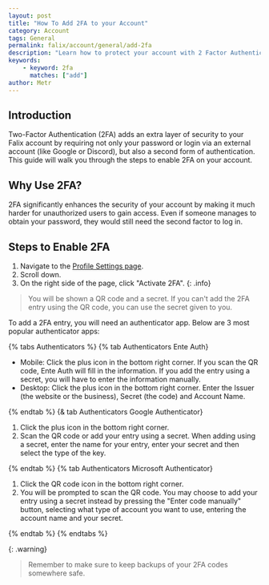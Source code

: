 ```yaml
---
layout: post
title: "How To Add 2FA to your Account"
category: Account
tags: General
permalink: falix/account/general/add-2fa
description: "Learn how to protect your account with 2 Factor Authentication."
keywords:
    - keyword: 2fa
      matches: ["add"]
author: Metr
---
```


## Introduction

Two-Factor Authentication (2FA) adds an extra layer of security to your Falix account by requiring not only your password or login via an external account (like Google or Discord), but also a second form of authentication. This guide will walk you through the steps to enable 2FA on your account.

## Why Use 2FA?

2FA significantly enhances the security of your account by making it much harder for unauthorized users to gain access. Even if someone manages to obtain your password, they would still need the second factor to log in.

## Steps to Enable 2FA

1. Navigate to the [Profile Settings page](https://client.falixnodes.net/profile/settings).
2. Scroll down.
3. On the right side of the page, click "Activate 2FA".
{: .info}

> You will be shown a QR code and a secret. If you can't add the 2FA entry using the QR code, you can use the secret given to you.

To add a 2FA entry, you will need an authenticator app. Below are 3 most popular authenticator apps:

{% tabs Authenticators %}
{% tab Authenticators Ente Auth}

- Mobile: Click the plus icon in the bottom right corner. If you scan the QR code, Ente Auth will fill in the information. If you add the entry using a secret, you will have to enter the information manually.
- Desktop: Click the plus icon in the bottom right corner. Enter the Issuer (the website or the business), Secret (the code) and Account Name.

{% endtab %}
{& tab Authenticators Google Authenticator}

1. Click the plus icon in the bottom right corner.
2. Scan the QR code or add your entry using a secret. When adding using a secret, enter the name for your entry, enter your secret and then select the type of the key.

{% endtab %}
{% tab Authenticators Microsoft Authenticator}

1. Click the QR code icon in the bottom right corner.
2. You will be prompted to scan the QR code. You may choose to add your entry using a secret instead by pressing the "Enter code manually" button, selecting what type of account you want to use, entering the account name and your secret.

{% endtab %}
{% endtabs %}

{: .warning}

> Remember to make sure to keep backups of your 2FA codes somewhere safe.
